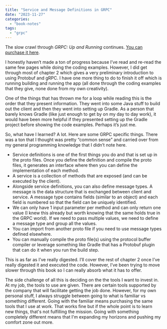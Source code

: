 ```yaml
---
title: "Service and Message Definitions in GRPC"
date: "2023-11-27"
categories: 
  - "book-notes"
tags: 
  - "grpc"
---
```


The slow crawl through _GRPC: Up and Running_ continues. [You can purchase it here](https://www.amazon.com/gRPC-Running-Building-Applications-Kubernetes/dp/1492058335).

I honestly haven’t made a ton of progress because I’ve read and re-read the same few pages while doing the coding examples. However, I did get through most of chapter 2 which gives a very preliminary introduction to using Protobuf and gRPC. I have one more thing to do to finish it off which is running building and running the app (all done through the coding examples that they give, none done from my own creativity).

One of the things that has thrown me for a loop while reading this is the order that they present information. They went into some Java stuff to build out the client and then they went into setting up Gradle. As a person that barely knows Gradle (like just enough to get by on my day to day work), it would have been more helpful if they presented setting up the Gradle project before showing the code examples. Perhaps it’s just me.

So, what have I learned? A lot. Here are some GRPC specific things. There was a ton that I thought was pretty “common sense” and carried over from my general programming knowledge that I didn’t note here.

- Service definitions is one of the first things you do and that is set up in the proto files. Once you define the definition and compile the proto files, it generates an interface where then you can define the implementation of each method.
- A service is a collection of methods that are exposed (and can be executed by the client).
- Alongside service definitions, you can also define message types. A message is the data structure that is exchanged between client and service. A message type contains fields (similar to an object) and each field is numbered so that the field can be uniquely identified.
- We can only have 1 input parameter per method and can only return one value (I knew this already but worth knowing that the same holds true in the GRPC world). If we need to pass multiple values, we need to define a message type and group all the values.
- You can import from another proto file if you need to use message types defined elsewhere.
- You can manually compile the proto file(s) using the protocol buffer compiler or leverage something like Gradle that has a Protobuf plugin that can do it when you run the build step.

This is as far as I’ve really digested. I’ll cover the rest of chapter 2 once I’ve really digested it and executed the code. However, I’ve been trying to move slower through this book so I can really absorb what it has to offer.

The side challenge of all this is deciding on the the tools I want to invest in. At my job, the tools to use are given. There are certain tools supported by the company that will facilitate getting the job done. However, for my own personal stuff, I always struggle between going to what is familiar vs something different. Going with the familiar means purchasing the same tools that I use at work. That works fine but if the whole point is to learn new things, that's not fulfilling the mission. Going with something completely different means that I'm expanding my horizons and pushing my comfort zone out more.
